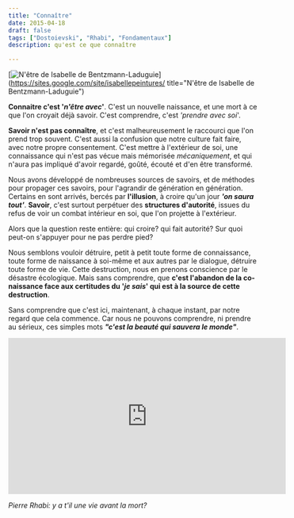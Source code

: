 ```yaml
---
title: "Connaître"
date: 2015-04-18
draft: false
tags: ["Dostoievski", "Rhabi", "Fondamentaux"]
description: qu'est ce que connaître

---
```


[![N'être de Isabelle de Bentzmann-Laduguie](/img/n-etre.jpeg)](https://sites.google.com/site/isabellepeintures/ title="N'être de Isabelle de Bentzmann-Laduguie")

**Connaitre c'est '*n'être avec*'**. C'est un nouvelle naissance, et une mort à ce que l'on croyait déjà savoir. C'est comprendre, c'est *'prendre avec soi*'.
<!--more-->

**Savoir n'est pas connaître**, et c'est malheureusement le raccourci que l'on prend trop souvent. C'est aussi la confusion que notre culture fait faire, avec notre propre consentement. C'est mettre à l'extérieur de soi, une connaissance qui n'est pas vécue mais mémorisée *mécaniquement*, et qui n'aura pas impliqué d'avoir regardé, goûté, écouté et d'en être transformé.

Nous avons développé de nombreuses sources de savoirs, et de méthodes pour propager ces savoirs, pour l'agrandir de génération en génération. Certains en sont arrivés, bercés par **l'illusion**, à croire qu'un jour ***'on saura tout'***. **Savoir**, c'est surtout perpétuer des **structures d'autorité**, issues du refus de voir un combat intérieur en soi, que l'on projette à l'extérieur.

Alors que la question reste entière: qui croire? qui fait autorité? Sur quoi peut-on s'appuyer pour ne pas perdre pied?

Nous semblons vouloir détruire, petit à petit toute forme de connaissance, toute forme de naissance à soi-même et aux autres par le dialogue, détruire toute forme de vie. Cette destruction, nous en prenons conscience par le désastre écologique. Mais sans comprendre, que **c'est l'abandon de la co-naissance face aux certitudes du '*je sais*' qui est à la source de cette destruction**.

Sans comprendre que c'est ici, maintenant, à chaque instant, par notre regard que cela commence. Car nous ne pouvons comprendre, ni prendre au sérieux, ces simples mots ***"c'est la beauté qui sauvera le monde"***.


<iframe width="560" height="315" src="https://www.youtube.com/embed/HyNinbbzGuE" frameborder="0" allowfullscreen align="middle"></iframe> 

*Pierre Rhabi: y a t'il une vie avant la mort?*
